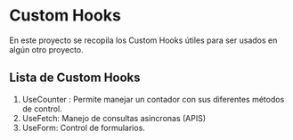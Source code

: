 # Custom Hooks
En este proyecto se recopila los Custom Hooks útiles para ser usados en algún otro proyecto.

## Lista de Custom Hooks

1. UseCounter : Permite manejar un contador con sus diferentes métodos de control.
2. UseFetch: Manejo de consultas asincronas (APIS)
3. UseForm: Control de formularios.
